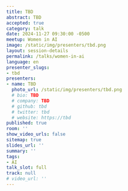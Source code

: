 ```yaml
---
title: TBD
abstract: TBD
accepted: true
category: talk
date: 2024-11-27 09:30:00 -0500
meetup: Women in AI
image: /static/img/presenters/tbd.png
layout: session-details
permalink: /talks/women-in-ai
language: en
presenter_slugs:
- tbd
presenters:
- name: TBD
  photo_url: /static/img/presenters/tbd.png
  # bio: TBD
  # company: TBD
  # github: tbd
  # twitter: tbd
  # website: https://tbd
published: true
room: ''
show_video_urls: false
sitemap: true
slides_url: ''
summary: ''
tags:
- AI
talk_slot: full
track: null
# video_url: ''
---
```

